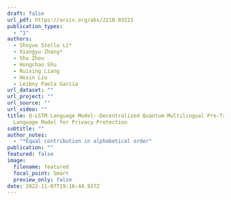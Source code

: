 ```yaml
---
draft: false
url_pdf: https://arxiv.org/abs/2210.03221
publication_types:
  - "1"
authors:
  - Shuyue Stella Li*
  - Xiangyu Zhang*
  - Shu Zhou
  - Hongchao Shu
  - Ruixing Liang
  - Hexin Liu
  - Leibny Paola Garcia
url_dataset: ""
url_project: ""
url_source: ""
url_video: ""
title: Q-LSTM Language Model--Decentralized Quantum Multilingual Pre-Trained
  Language Model for Privacy Protection
subtitle: ""
author_notes:
  - "*Equal contribution in alphabetical order"
publication: ""
featured: false
image:
  filename: featured
  focal_point: Smart
  preview_only: false
date: 2022-11-07T19:16:44.937Z
---
```

